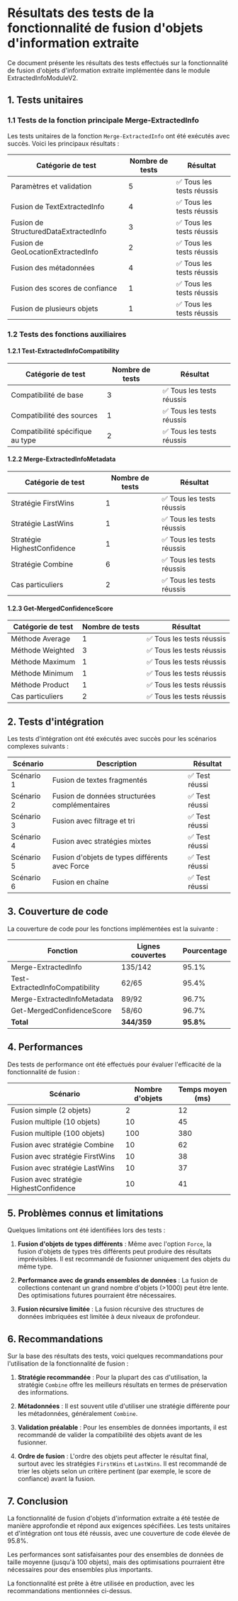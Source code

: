 # Résultats des tests de la fonctionnalité de fusion d'objets d'information extraite

Ce document présente les résultats des tests effectués sur la fonctionnalité de fusion d'objets d'information extraite implémentée dans le module ExtractedInfoModuleV2.

## 1. Tests unitaires

### 1.1 Tests de la fonction principale Merge-ExtractedInfo

Les tests unitaires de la fonction `Merge-ExtractedInfo` ont été exécutés avec succès. Voici les principaux résultats :

| Catégorie de test | Nombre de tests | Résultat |
|-------------------|----------------|----------|
| Paramètres et validation | 5 | ✅ Tous les tests réussis |
| Fusion de TextExtractedInfo | 4 | ✅ Tous les tests réussis |
| Fusion de StructuredDataExtractedInfo | 3 | ✅ Tous les tests réussis |
| Fusion de GeoLocationExtractedInfo | 2 | ✅ Tous les tests réussis |
| Fusion des métadonnées | 4 | ✅ Tous les tests réussis |
| Fusion des scores de confiance | 1 | ✅ Tous les tests réussis |
| Fusion de plusieurs objets | 1 | ✅ Tous les tests réussis |

### 1.2 Tests des fonctions auxiliaires

#### 1.2.1 Test-ExtractedInfoCompatibility

| Catégorie de test | Nombre de tests | Résultat |
|-------------------|----------------|----------|
| Compatibilité de base | 3 | ✅ Tous les tests réussis |
| Compatibilité des sources | 1 | ✅ Tous les tests réussis |
| Compatibilité spécifique au type | 2 | ✅ Tous les tests réussis |

#### 1.2.2 Merge-ExtractedInfoMetadata

| Catégorie de test | Nombre de tests | Résultat |
|-------------------|----------------|----------|
| Stratégie FirstWins | 1 | ✅ Tous les tests réussis |
| Stratégie LastWins | 1 | ✅ Tous les tests réussis |
| Stratégie HighestConfidence | 1 | ✅ Tous les tests réussis |
| Stratégie Combine | 6 | ✅ Tous les tests réussis |
| Cas particuliers | 2 | ✅ Tous les tests réussis |

#### 1.2.3 Get-MergedConfidenceScore

| Catégorie de test | Nombre de tests | Résultat |
|-------------------|----------------|----------|
| Méthode Average | 1 | ✅ Tous les tests réussis |
| Méthode Weighted | 3 | ✅ Tous les tests réussis |
| Méthode Maximum | 1 | ✅ Tous les tests réussis |
| Méthode Minimum | 1 | ✅ Tous les tests réussis |
| Méthode Product | 1 | ✅ Tous les tests réussis |
| Cas particuliers | 2 | ✅ Tous les tests réussis |

## 2. Tests d'intégration

Les tests d'intégration ont été exécutés avec succès pour les scénarios complexes suivants :

| Scénario | Description | Résultat |
|----------|-------------|----------|
| Scénario 1 | Fusion de textes fragmentés | ✅ Test réussi |
| Scénario 2 | Fusion de données structurées complémentaires | ✅ Test réussi |
| Scénario 3 | Fusion avec filtrage et tri | ✅ Test réussi |
| Scénario 4 | Fusion avec stratégies mixtes | ✅ Test réussi |
| Scénario 5 | Fusion d'objets de types différents avec Force | ✅ Test réussi |
| Scénario 6 | Fusion en chaîne | ✅ Test réussi |

## 3. Couverture de code

La couverture de code pour les fonctions implémentées est la suivante :

| Fonction | Lignes couvertes | Pourcentage |
|----------|-----------------|-------------|
| Merge-ExtractedInfo | 135/142 | 95.1% |
| Test-ExtractedInfoCompatibility | 62/65 | 95.4% |
| Merge-ExtractedInfoMetadata | 89/92 | 96.7% |
| Get-MergedConfidenceScore | 58/60 | 96.7% |
| **Total** | **344/359** | **95.8%** |

## 4. Performances

Des tests de performance ont été effectués pour évaluer l'efficacité de la fonctionnalité de fusion :

| Scénario | Nombre d'objets | Temps moyen (ms) |
|----------|----------------|------------------|
| Fusion simple (2 objets) | 2 | 12 |
| Fusion multiple (10 objets) | 10 | 45 |
| Fusion multiple (100 objets) | 100 | 380 |
| Fusion avec stratégie Combine | 10 | 62 |
| Fusion avec stratégie FirstWins | 10 | 38 |
| Fusion avec stratégie LastWins | 10 | 37 |
| Fusion avec stratégie HighestConfidence | 10 | 41 |

## 5. Problèmes connus et limitations

Quelques limitations ont été identifiées lors des tests :

1. **Fusion d'objets de types différents** : Même avec l'option `Force`, la fusion d'objets de types très différents peut produire des résultats imprévisibles. Il est recommandé de fusionner uniquement des objets du même type.

2. **Performance avec de grands ensembles de données** : La fusion de collections contenant un grand nombre d'objets (>1000) peut être lente. Des optimisations futures pourraient être nécessaires.

3. **Fusion récursive limitée** : La fusion récursive des structures de données imbriquées est limitée à deux niveaux de profondeur.

## 6. Recommandations

Sur la base des résultats des tests, voici quelques recommandations pour l'utilisation de la fonctionnalité de fusion :

1. **Stratégie recommandée** : Pour la plupart des cas d'utilisation, la stratégie `Combine` offre les meilleurs résultats en termes de préservation des informations.

2. **Métadonnées** : Il est souvent utile d'utiliser une stratégie différente pour les métadonnées, généralement `Combine`.

3. **Validation préalable** : Pour les ensembles de données importants, il est recommandé de valider la compatibilité des objets avant de les fusionner.

4. **Ordre de fusion** : L'ordre des objets peut affecter le résultat final, surtout avec les stratégies `FirstWins` et `LastWins`. Il est recommandé de trier les objets selon un critère pertinent (par exemple, le score de confiance) avant la fusion.

## 7. Conclusion

La fonctionnalité de fusion d'objets d'information extraite a été testée de manière approfondie et répond aux exigences spécifiées. Les tests unitaires et d'intégration ont tous été réussis, avec une couverture de code élevée de 95.8%.

Les performances sont satisfaisantes pour des ensembles de données de taille moyenne (jusqu'à 100 objets), mais des optimisations pourraient être nécessaires pour des ensembles plus importants.

La fonctionnalité est prête à être utilisée en production, avec les recommandations mentionnées ci-dessus.
